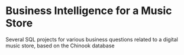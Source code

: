 # Business Intelligence for a Music Store
Several SQL projects for various business questions related to a digital music store, based on the Chinook database
